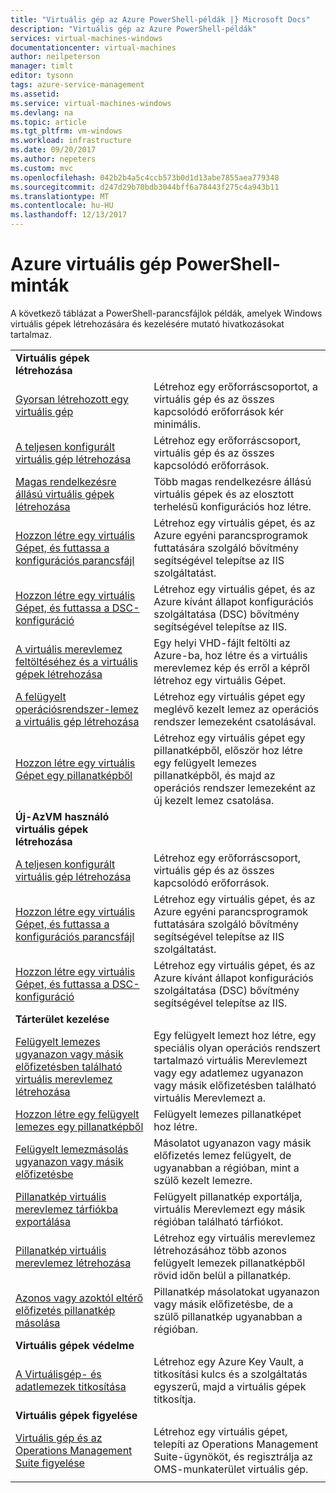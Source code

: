 ```yaml
---
title: "Virtuális gép az Azure PowerShell-példák |} Microsoft Docs"
description: "Virtuális gép az Azure PowerShell-példák"
services: virtual-machines-windows
documentationcenter: virtual-machines
author: neilpeterson
manager: timlt
editor: tysonn
tags: azure-service-management
ms.assetid: 
ms.service: virtual-machines-windows
ms.devlang: na
ms.topic: article
ms.tgt_pltfrm: vm-windows
ms.workload: infrastructure
ms.date: 09/20/2017
ms.author: nepeters
ms.custom: mvc
ms.openlocfilehash: 042b2b4a5c4ccb573b0d1d13abe7855aea779348
ms.sourcegitcommit: d247d29b70bdb3044bff6a78443f275c4a943b11
ms.translationtype: MT
ms.contentlocale: hu-HU
ms.lasthandoff: 12/13/2017
---
```

# <a name="azure-virtual-machine-powershell-samples"></a>Azure virtuális gép PowerShell-minták

A következő táblázat a PowerShell-parancsfájlok példák, amelyek Windows virtuális gépek létrehozására és kezelésére mutató hivatkozásokat tartalmaz.

| | |
|---|---|
|**Virtuális gépek létrehozása**||
| [Gyorsan létrehozott egy virtuális gép](./../scripts/virtual-machines-windows-powershell-sample-create-vm-quick.md?toc=%2fpowershell%2fmodule%2ftoc.json) | Létrehoz egy erőforráscsoportot, a virtuális gép és az összes kapcsolódó erőforrások kér minimális.|
| [A teljesen konfigurált virtuális gép létrehozása](./../scripts/virtual-machines-windows-powershell-sample-create-vm.md?toc=%2fpowershell%2fmodule%2ftoc.json) | Létrehoz egy erőforráscsoport, virtuális gép és az összes kapcsolódó erőforrások.|
| [Magas rendelkezésre állású virtuális gépek létrehozása](./../scripts/virtual-machines-windows-powershell-sample-create-nlb-vm.md?toc=%2fpowershell%2fmodule%2ftoc.json) | Több magas rendelkezésre állású virtuális gépek és az elosztott terhelésű konfigurációs hoz létre.|
| [Hozzon létre egy virtuális Gépet, és futtassa a konfigurációs parancsfájl](./../scripts/virtual-machines-windows-powershell-sample-create-vm-iis.md?toc=%2fpowershell%2fmodule%2ftoc.json) | Létrehoz egy virtuális gépet, és az Azure egyéni parancsprogramok futtatására szolgáló bővítmény segítségével telepítse az IIS szolgáltatást. |
| [Hozzon létre egy virtuális Gépet, és futtassa a DSC-konfiguráció](./../scripts/virtual-machines-windows-powershell-sample-create-iis-using-dsc.md?toc=%2fpowershell%2fmodule%2ftoc.json) | Létrehoz egy virtuális gépet, és az Azure kívánt állapot konfigurációs szolgáltatása (DSC) bővítmény segítségével telepítse az IIS. |
| [A virtuális merevlemez feltöltéséhez és a virtuális gépek létrehozása](./../scripts/virtual-machines-windows-powershell-upload-generalized-script.md) | Egy helyi VHD-fájlt feltölti az Azure-ba, hoz létre és a virtuális merevlemez kép és erről a képről létrehoz egy virtuális Gépet. |
| [A felügyelt operációsrendszer-lemez a virtuális gép létrehozása](./../scripts/virtual-machines-windows-powershell-sample-create-vm-from-managed-os-disks.md?toc=%2fpowershell%2fmodule%2ftoc.json) | Létrehoz egy virtuális gépet egy meglévő kezelt lemez az operációs rendszer lemezeként csatolásával. |
| [Hozzon létre egy virtuális Gépet egy pillanatképből](./../scripts/virtual-machines-windows-powershell-sample-create-vm-from-snapshot.md?toc=%2fpowershell%2fmodule%2ftoc.json) | Létrehoz egy virtuális gépet egy pillanatképből, először hoz létre egy felügyelt lemezes pillanatképből, és majd az operációs rendszer lemezeként az új kezelt lemez csatolása. |
|**Új-AzVM használó virtuális gépek létrehozása**||
| [A teljesen konfigurált virtuális gép létrehozása](./../scripts/virtual-machines-windows-powershell-sample-create-vm-auto.md?toc=%2fpowershell%2fmodule%2ftoc.json) | Létrehoz egy erőforráscsoport, virtuális gép és az összes kapcsolódó erőforrások.|
| [Hozzon létre egy virtuális Gépet, és futtassa a konfigurációs parancsfájl](./../scripts/virtual-machines-windows-powershell-sample-create-vm-iis-auto.md?toc=%2fpowershell%2fmodule%2ftoc.json) | Létrehoz egy virtuális gépet, és az Azure egyéni parancsprogramok futtatására szolgáló bővítmény segítségével telepítse az IIS szolgáltatást. |
| [Hozzon létre egy virtuális Gépet, és futtassa a DSC-konfiguráció](./../scripts/virtual-machines-windows-powershell-sample-create-iis-using-dsc-auto.md?toc=%2fpowershell%2fmodule%2ftoc.json) | Létrehoz egy virtuális gépet, és az Azure kívánt állapot konfigurációs szolgáltatása (DSC) bővítmény segítségével telepítse az IIS. |
|**Tárterület kezelése**||
| [Felügyelt lemezes ugyanazon vagy másik előfizetésben található virtuális merevlemez létrehozása](../scripts/virtual-machines-windows-powershell-sample-create-managed-disk-from-vhd.md?toc=%2fpowershell%2fmodule%2ftoc.json) | Egy felügyelt lemezt hoz létre, egy speciális olyan operációs rendszert tartalmazó virtuális Merevlemezt vagy egy adatlemez ugyanazon vagy másik előfizetésben található virtuális Merevlemezt a.  |
| [Hozzon létre egy felügyelt lemezes egy pillanatképből](../scripts/virtual-machines-windows-powershell-sample-create-managed-disk-from-snapshot.md?toc=%2fpowershell%2fmodule%2ftoc.json) | Felügyelt lemezes pillanatképet hoz létre. |
| [Felügyelt lemezmásolás ugyanazon vagy másik előfizetésbe](../scripts/virtual-machines-windows-powershell-sample-copy-managed-disks-to-same-or-different-subscription.md?toc=%2fcli%2fmodule%2ftoc.json) | Másolatot ugyanazon vagy másik előfizetés lemez felügyelt, de ugyanabban a régióban, mint a szülő kezelt lemezre. 
| [Pillanatkép virtuális merevlemez tárfiókba exportálása](../scripts/virtual-machines-windows-powershell-sample-copy-snapshot-to-storage-account.md?toc=%2fpowershell%2fmodule%2ftoc.json) | Felügyelt pillanatkép exportálja, virtuális Merevlemezt egy másik régióban található tárfiókot. |
| [Pillanatkép virtuális merevlemez létrehozása](../scripts/virtual-machines-windows-powershell-sample-create-snapshot-from-vhd.md?toc=%2fpowershell%2fmodule%2ftoc.json) | Létrehoz egy virtuális merevlemez létrehozásához több azonos felügyelt lemezek pillanatképből rövid időn belül a pillanatkép.  |
| [Azonos vagy azoktól eltérő előfizetés pillanatkép másolása](../scripts/virtual-machines-windows-powershell-sample-copy-snapshot-to-same-or-different-subscription.md?toc=%2fpowershell%2fmodule%2ftoc.json) | Pillanatkép másolatokat ugyanazon vagy másik előfizetésbe, de a szülő pillanatkép ugyanabban a régióban. |
|**Virtuális gépek védelme**||
| [A Virtuálisgép- és adatlemezek titkosítása](./../scripts/virtual-machines-windows-powershell-sample-encrypt-vm.md?toc=%2fpowershell%2fazure%2ftoc.json) | Létrehoz egy Azure Key Vault, a titkosítási kulcs és a szolgáltatás egyszerű, majd a virtuális gépek titkosítja. |
|**Virtuális gépek figyelése**||
| [Virtuális gép és az Operations Management Suite figyelése](./../scripts/virtual-machines-windows-powershell-sample-create-vm-oms.md?toc=%2fpowershell%2fmodule%2ftoc.json) | Létrehoz egy virtuális gépet, telepíti az Operations Management Suite-ügynököt, és regisztrálja az OMS-munkaterület virtuális gép.  |
| | |

